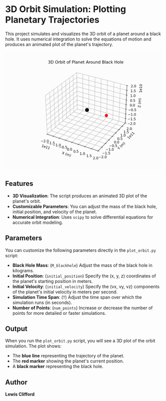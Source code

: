 # 3D Orbit Simulation: Plotting Planetary Trajectories

This project simulates and visualizes the 3D orbit of a planet around a black hole. It uses numerical integration to solve the equations of motion and produces an animated plot of the planet's trajectory. 

![Placeholder Animation](static/animation.gif)

## Features

- **3D Visualization**: The script produces an animated 3D plot of the planet's orbit.
- **Customizable Parameters**: You can adjust the mass of the black hole, initial position, and velocity of the planet.
- **Numerical Integration**: Uses `scipy` to solve differential equations for accurate orbit modeling.

## Parameters

You can customize the following parameters directly in the `plot_orbit.py` script:

- **Black Hole Mass**: (`M_blackhole`) Adjust the mass of the black hole in kilograms.
- **Initial Position**: (`initial_position`) Specify the (x, y, z) coordinates of the planet's starting position in meters.
- **Initial Velocity**: (`initial_velocity`) Specify the (vx, vy, vz) components of the planet's initial velocity in meters per second.
- **Simulation Time Span**: (`T`) Adjust the time span over which the simulation runs (in seconds).
- **Number of Points**: (`num_points`) Increase or decrease the number of points for more detailed or faster simulations.

## Output

When you run the `plot_orbit.py` script, you will see a 3D plot of the orbit simulation. The plot shows:
- The **blue line** representing the trajectory of the planet.
- The **red marker** showing the planet's current position.
- A **black marker** representing the black hole.

## Author

**Lewis Clifford**
